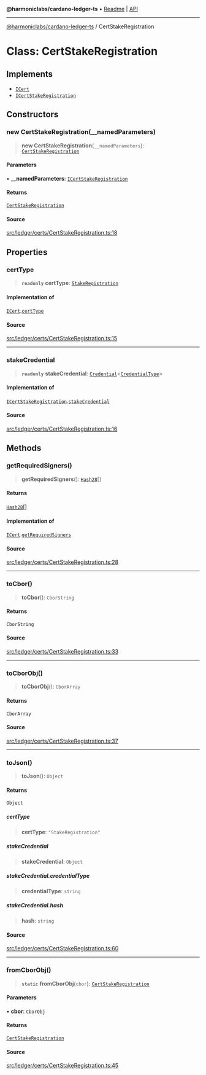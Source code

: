 **@harmoniclabs/cardano-ledger-ts** • [Readme](../Introduction.md) \| [API](../globals.md)

***

[@harmoniclabs/cardano-ledger-ts](../Introduction.md) / CertStakeRegistration

# Class: CertStakeRegistration

## Implements

- [`ICert`](../interfaces/ICert.md)
- [`ICertStakeRegistration`](../interfaces/ICertStakeRegistration.md)

## Constructors

### new CertStakeRegistration(__namedParameters)

> **new CertStakeRegistration**(`__namedParameters`): [`CertStakeRegistration`](CertStakeRegistration.md)

#### Parameters

• **\_\_namedParameters**: [`ICertStakeRegistration`](../interfaces/ICertStakeRegistration.md)

#### Returns

[`CertStakeRegistration`](CertStakeRegistration.md)

#### Source

[src/ledger/certs/CertStakeRegistration.ts:18](https://github.com/HarmonicLabs/cardano-ledger-ts/blob/d1659b0/src/ledger/certs/CertStakeRegistration.ts#L18)

## Properties

### certType

> **`readonly`** **certType**: [`StakeRegistration`](../enumerations/CertificateType.md#stakeregistration)

#### Implementation of

[`ICert`](../interfaces/ICert.md).[`certType`](../interfaces/ICert.md#certtype)

#### Source

[src/ledger/certs/CertStakeRegistration.ts:15](https://github.com/HarmonicLabs/cardano-ledger-ts/blob/d1659b0/src/ledger/certs/CertStakeRegistration.ts#L15)

***

### stakeCredential

> **`readonly`** **stakeCredential**: [`Credential`](Credential.md)\<[`CredentialType`](../enumerations/CredentialType.md)\>

#### Implementation of

[`ICertStakeRegistration`](../interfaces/ICertStakeRegistration.md).[`stakeCredential`](../interfaces/ICertStakeRegistration.md#stakecredential)

#### Source

[src/ledger/certs/CertStakeRegistration.ts:16](https://github.com/HarmonicLabs/cardano-ledger-ts/blob/d1659b0/src/ledger/certs/CertStakeRegistration.ts#L16)

## Methods

### getRequiredSigners()

> **getRequiredSigners**(): [`Hash28`](Hash28.md)[]

#### Returns

[`Hash28`](Hash28.md)[]

#### Implementation of

[`ICert`](../interfaces/ICert.md).[`getRequiredSigners`](../interfaces/ICert.md#getrequiredsigners)

#### Source

[src/ledger/certs/CertStakeRegistration.ts:28](https://github.com/HarmonicLabs/cardano-ledger-ts/blob/d1659b0/src/ledger/certs/CertStakeRegistration.ts#L28)

***

### toCbor()

> **toCbor**(): `CborString`

#### Returns

`CborString`

#### Source

[src/ledger/certs/CertStakeRegistration.ts:33](https://github.com/HarmonicLabs/cardano-ledger-ts/blob/d1659b0/src/ledger/certs/CertStakeRegistration.ts#L33)

***

### toCborObj()

> **toCborObj**(): `CborArray`

#### Returns

`CborArray`

#### Source

[src/ledger/certs/CertStakeRegistration.ts:37](https://github.com/HarmonicLabs/cardano-ledger-ts/blob/d1659b0/src/ledger/certs/CertStakeRegistration.ts#L37)

***

### toJson()

> **toJson**(): `Object`

#### Returns

`Object`

##### certType

> **certType**: `"StakeRegistration"`

##### stakeCredential

> **stakeCredential**: `Object`

##### stakeCredential.credentialType

> **credentialType**: `string`

##### stakeCredential.hash

> **hash**: `string`

#### Source

[src/ledger/certs/CertStakeRegistration.ts:60](https://github.com/HarmonicLabs/cardano-ledger-ts/blob/d1659b0/src/ledger/certs/CertStakeRegistration.ts#L60)

***

### fromCborObj()

> **`static`** **fromCborObj**(`cbor`): [`CertStakeRegistration`](CertStakeRegistration.md)

#### Parameters

• **cbor**: `CborObj`

#### Returns

[`CertStakeRegistration`](CertStakeRegistration.md)

#### Source

[src/ledger/certs/CertStakeRegistration.ts:45](https://github.com/HarmonicLabs/cardano-ledger-ts/blob/d1659b0/src/ledger/certs/CertStakeRegistration.ts#L45)

